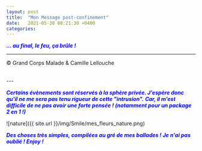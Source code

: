 ```yaml
---
layout: post
title:  "Mon Message post-confinement"
date:   2021-05-30 08:21:30 +0400
categories: 
---
```



<span style="color: blue">***... au final, le feu, ça brûle !***</span>
<br/>


---
&copy;  Grand Corps Malade & Camille Lellouche

<br>
---


<span style="color: blue">***Certains évènements sont réservés à la sphère privée. J'espère donc qu'il ne me sera pas tenu rigueur de cette "intrusion".***</span>
<span style="color: blue">***Car, il m'est difficile de ne pas avoir une forte pensée ! (notamment pour un package 2 en 1 !)***</span>

![nature]({{ site.url }}/img/Smile/mes_fleurs_nature.png)

<span style="color: blue">***Des choses très simples, compilées au gré de mes ballades ! Je n'ai pas oublié ! Enjoy !***</span>

  